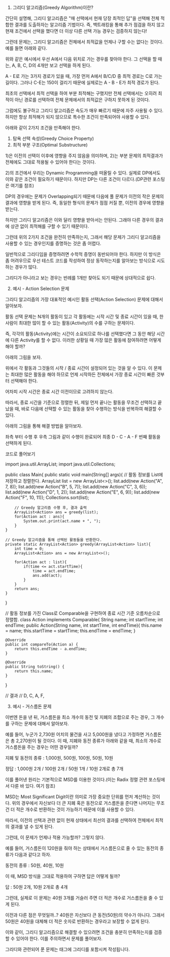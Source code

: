 1. 그리디 알고리즘(Greedy Algorithm)이란?
 

간단히 설명해, 그리디 알고리즘은 "매 선택에서 현재 당장 최적인 답"을 선택해 전체 적합한 결과를 도출하자는 알고리즘 기법이다. 즉, 백트래킹을 통해 추가 점검을 하지 않고 현재 조건에서 선택을 했다면 더 이상 다른 선택 가능 경우는 검증하지 않는다!

그런데 문제는, 그리디 알고리즘은 전체에서 최적값을 언제나 구할 수는 없다는 것이다. 예를 들면 아래와 같다.

 


 

위와 같은 예시에서 우선 A에서 다음 위치로 가는 경우를 찾아야 한다. 그 선택을 할 때는, A, B, C, D의 4개만 보고 선택을 하게 된다.

A - E로 가는 3가지 경로가 있을 때, 가장 먼저 A에서 B/C/D 중 최적 경로는 C로 가는 길이다. 그러나 C-E는 150이 걸리기 때문에 실제로는 A - B - E가 최적 경로가 된다.

최초의 선택에서 최적 선택을 하여 부분 최적해는 구했지만 전체 선택에서는 오히려 최적이 아닌 경로를 선택하여 전체 문제에서의 최적값은 구하지 못하게 된 것이다.

 

그럼에도 불구하고 그리디 알고리즘은 속도가 매우 빠르기 때문에 자주 사용될 수 있다. 하지만 항상 최적해가 되지 않으므로 특수한 조건이 만족되어야 사용할 수 있다.

아래와 같이 2가지 조건을 만족해야 한다.

1) 탐욕 선택 속성(Greedy Choice Property)
2) 최적 부분 구조(Optimal Substructure)

1)은 이전의 선택이 이후에 영향을 주지 않음을 의미하며, 2)는 부분 문제의 최적결과가 전체에도 그대로 적용될 수 있어야 한다는 것이다.

 

2)의 조건에서 우리는 Dynamic Programming을 떠올릴 수 있다. 실제로 DP에서도 이와 같은 조건이 필요하기 때문이다. 하지만 DP는 다른 조건이 다르다.(DP관련 포스팅은 여기를 참조)

DP의 경우에는 문제가 Overlapping되기 때문에 다음에 풀 문제가 이전의 작은 문제의 결과에 영향을 받게 된다. 즉, 동일한 형식의 문제가 점점 커질 뿐, 이전의 경우에 영향을 받는다.

하지만 그리디 알고리즘은 이와 달리 영향을 받아서는 안된다. 그래야 다른 경우의 결과에 상관 없이 최적해를 구할 수 있기 때문이다.

 

그런데 위의 2가지 조건을 완전히 만족하는지, 그래서 해당 문제가 그리디 알고리즘을 사용할 수 있는 경우인지를 증명하는 것은 좀 어렵다.

일반적으로 그리디임을 증명하려면 수학적 증명이 동반되어야 한다. 하지만 이 방식은 좀 어려우므로 우선 테스트 코드를 작성하여 정상 동작하는지를 알아보는 방식으로 시도하는 경우가 많다.

그리디가 아니라고 보는 경우는 반례를 1개만 찾아도 되기 때문에 상대적으로 쉽다.

 

 

2) 예시 - Action Selection 문제
 

그리디 알고리즘의 가장 대표적인 예시인 활동 선택(Action Selection) 문제에 대해서 알아보자.

활동 선택 문제는 N개의 활동이 있고 각 활동에는 시작 시간 및 종료 시간이 있을 때, 한 사람이 최대한 많이 할 수 있는 활동(Activity)의 수를 구하는 문제이다.

즉, 각각의 활동(Activity)에는 시간이 소요되므로 하나를 선택했다면 그 동안 해당 시간에 다른 Activity를 할 수 없다. 이러한 상황일 때 가장 많은 활동에 참여하려면 어떻게 해야 할까?

 

아래의 그림을 보자.

 


 

위에서 각 활동과 그것들의 시작 / 종료 시간이 설정되어 있는 것을 알 수 있다. 이 문제는 최대한 많은 활동을 해야 하므로 언제 시작하든 전체에서 가장 종료 시간이 빠른 것부터 선택해야 한다.

어차피 시작 시간은 종료 시간 이전이므로 고려하지 않는다.

따라서, 종료 시간을 기준으로 정렬한 뒤, 제일 먼저 끝나는 활동을 무조건 선택하고 끝났을 때, 바로 다음에 선택할 수 있는 활동을 찾아 수행하는 방식을 반복하여 해결할 수 있다.

 

아래의 그림을 통해 해결 방법을 알아보자.


 

좌측 부터 수행 후 우측 그림과 같이 수행이 완료되어 최종 D - C - A - F 번째 활동을 선택하게 된다.

 

코드로 풀어보기

import java.util.ArrayList;
import java.util.Collections;

public class Main{
    public static void main(String[] args){
        // 활동 정보를 List에 저장하고 정렬한다.
        ArrayList<Action> list = new ArrayList<>();
        list.add(new Action("A", 7, 8));
        list.add(new Action("B", 5, 7));
        list.add(new Action("C", 3, 6));
        list.add(new Action("D", 1, 2));
        list.add(new Action("E", 6, 9));
        list.add(new Action("F", 10, 11));
        Collections.sort(list);
        
        // Greedy 알고리즘 수행 후, 결과 출력
        ArrayList<Action> ans = greedy(list);
        for(Action act : ans){
            System.out.print(act.name + ", ");
        }
    }

    // Greedy 알고리즘을 통해 선택된 활동들을 반환한다.
    private static ArrayList<Action> greedy(ArrayList<Action> list){
        int time = 0;
        ArrayList<Action> ans = new ArrayList<>();

        for(Action act : list){
            if(time <= act.startTime){
                time = act.endTime;
                ans.add(act);
            }
        }
        return ans;
    }
}

// 활동 정보를 가진 Class로 Comparable을 구현하여 종료 시간 기준 오름차순으로 정렬함.
class Action implements Comparable<Action>{
    String name;
    int startTime;
    int endTime;
    public Action(String name, int startTime, int endTime){
        this.name = name;
        this.startTime = startTime;
        this.endTime = endTime;
    }

    @Override
    public int compareTo(Action a) {
        return this.endTime - a.endTime;
    }

    @Override
    public String toString() {
        return this.name;
    }
}

// 결과
// D, C, A, F, 
 

 

3) 예시 - 거스름돈 문제
 

이번엔 돈을 낸 뒤, 거스름돈을 최소 개수의 동전 및 지폐의 조합으로 주는 경우, 그 개수를 구하는 문제에 대해서 알아보자.

예를 들어, 누군가 2,730원 어치의 물건을 사고 5,000원을 냈다고 가정하면 거스름돈은 총 2,270원이 될 것이다. 이 때, 지폐와 동전 종류가 아래와 같을 때, 최소의 개수로 거스름돈을 주는 경우는 어떤 경우일까?

지폐 및 동전의 종류 : 1,000원, 500원, 100원, 50원, 10원

정답 : 1,000원 2개 / 100원 2개 / 50원 1개 / 10원 2개로 총 7개

 

이를 풀어낸 원리는 기본적으로 MSD를 이용한 것이다.(이는 Radix 정렬 관련 포스팅에서 다룬 바 있다. 여기 참조)

MSD는 Most Significant Digit이란 의미로 가장 중요한 단위를 먼저 계산하는 것이다. 위의 경우에서 자신보다 더 큰 지폐 혹은 동전으로 거스름돈을 준다면 나머지는 무조건 더 적은 개수로 반환하는 것이 가능하기 때문에 이를 사용할 수 있다.

 

따라서, 이전의 선택과 관련 없이 현재 상태에서 최선의 결과를 선택하여 전체에서 최적의 결과를 낼 수 있게 된다.

 

그런데, 이 문제가 언제나 적용 가능할까? 그렇지 않다.

예를 들어, 거스름돈이 120원을 줘야 하는 상태에서 거스름돈으로 줄 수 있는 동전의 종류가 다음과 같다고 하자.

동전의 종류 : 50원, 40원, 10원

 

이 때, MSD 방식을 그대로 적용하여 구하면 답은 어떻게 될까?

답 : 50원 2개, 10원 2개로 총 4개

 

그런데, 실제로 이 문제는 40원 3개를 거슬러 주면 더 적은 개수로 거스름돈을 줄 수 있게 된다.

이전과 다른 점은 무엇일까..? 40원은 자신보다 큰 동전(50원)의 약수가 아니다. 그래서 50원은 40원을 대체해 더 적은 숫자로 반환하는 경우라고 보장할 수 없게 된다.

 

이와 같이, 그리디 알고리즘으로 해결할 수 있으려면 조건을 충분히 만족하는지를 검증할 수 있어야 한다. 이를 주의하면서 문제를 풀어보자.

 

 

그리디와 관련되어 푼 문제는 태그에 그리디를 포함시켜 작성됩니다.